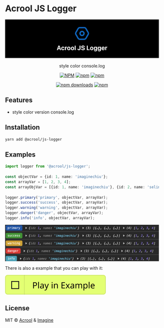 # Acrool JS Logger

<a href="https://acrool-react-iconsvg.pages.dev/" title="Acrool JS Logger - style color console.log">
    <img src="https://raw.githubusercontent.com/acrool/acrool-js-logger/main/example/public/og.webp" alt="Acrool JS Logger Logo"/>
</a>

<p align="center">
   style color console.log
</p>


<div align="center">

[![NPM](https://img.shields.io/npm/v/@acrool/js-logger.svg?style=for-the-badge)](https://www.npmjs.com/package/@acrool/js-logger)
[![npm](https://img.shields.io/bundlejs/size/@acrool/js-logger?style=for-the-badge)](https://github.com/acrool/js-logger/blob/main/LICENSE)
[![npm](https://img.shields.io/npm/l/@acrool/js-logger?style=for-the-badge)](https://github.com/acrool/acrool-js-logger/blob/main/LICENSE)

[![npm downloads](https://img.shields.io/npm/dm/@acrool/js-logger.svg?style=for-the-badge)](https://www.npmjs.com/package/@acrool/js-logger)
[![npm](https://img.shields.io/npm/dt/@acrool/js-logger.svg?style=for-the-badge)](https://www.npmjs.com/package/@acrool/js-logger)


</div>



## Features

- style color version console.log

## Installation

```bash
yarn add @acrool/js-logger
```

## Examples

```ts
import logger from '@acrool/js-logger';

const objectVar = {id: 1, name: 'imaginechiu'}; 
const arrayVar = [1, 2, 3, 4]; 
const arrayObjVar = [{id: 1, name: 'imaginechiu'}, {id: 2, name: 'selinwu'}, {id: 3, name: 'garychien'}]; 

logger.primary('primary', objectVar, arrayVar);
logger.success('success', objectVar, arrayVar);
logger.warning('warning', objectVar, arrayVar);
logger.danger('danger', objectVar, arrayVar);
logger.info('info', objectVar, arrayVar);

```

<img src="./preview.png" align="center" style="width: 700px;max-width: 100%"/>




There is also a example that you can play with it:

[![Play react-editext-example](https://raw.githubusercontent.com/acrool/acrool-js-logger/main/play-in-example-button.svg)](https://acrool-js-logger.pages.dev)


## License

MIT © [Acrool](https://github.com/acrool) & [Imagine](https://github.com/imagine10255)

